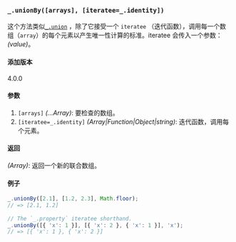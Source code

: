 ### `_.unionBy([arrays], [iteratee=_.identity])`[​](#_unionbyarrays-iteratee_identity "_unionbyarrays-iteratee_identity的直接链接")

这个方法类似[`_.union`](#union) ，除了它接受一个 `iteratee` （迭代函数），调用每一个数组（`array`）的每个元素以产生唯一性计算的标准。iteratee 会传入一个参数：_(value)_。

#### 添加版本

4.0.0

#### 参数

1.  `[arrays]` _(...Array)_: 要检查的数组。
2.  `[iteratee=_.identity]` _(Array|Function|Object|string)_: 迭代函数，调用每个元素。

#### 返回

_(Array)_: 返回一个新的联合数组。

#### 例子

```js
_.unionBy([2.1], [1.2, 2.3], Math.floor);
// => [2.1, 1.2]
 
// The `_.property` iteratee shorthand.
_.unionBy([{ 'x': 1 }], [{ 'x': 2 }, { 'x': 1 }], 'x');
// => [{ 'x': 1 }, { 'x': 2 }]

```